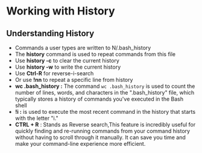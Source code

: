 # Working with History



## Understanding History

* Commands a user types are written to N/.bash\_history&#x20;
* The **history** command is used to repeat commands from this file&#x20;
* Use **history -c** to clear the current history&#x20;
* Use **history -w** to write the current history&#x20;
* Use **Ctrl-R** for reverse-i-search&#x20;
* Or use **!nn** to repeat a specific line from history
* **wc .bash\_history :** The command `wc .bash_history` is used to count the number of lines, words, and characters in the ".bash\_history" file, which typically stores a history of commands you've executed in the Bash shell
* **!i :** is used to execute the most recent command in the history that starts with the letter "i."
* **CTRL + R** : Stands as Reverse search,This feature is incredibly useful for quickly finding and re-running commands from your command history without having to scroll through it manually. It can save you time and make your command-line experience more efficient.

